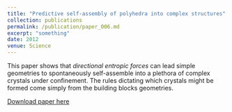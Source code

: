 ```yaml
---
title: "Predictive self-assembly of polyhedra into complex structures"
collection: publications
permalink: /publication/paper_006.md
excerpt: "something"
date: 2012
venue: Science
---
```

This paper shows that _directional entropic forces_ can lead simple geometries
to spontaneously self-assemble into a plethora of complex crystals under confinement.
The rules dictating which crystals might be formed come simply from the
building blocks geometries.

[Download paper here](http://pfdamasceno.github.io/files/2012_Damasceno.pdf)
